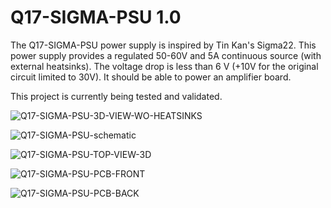 # Q17-SIGMA-PSU 1.0<br>

The Q17-SIGMA-PSU power supply is inspired by Tin Kan's Sigma22. This power supply provides a regulated 50-60V and 5A continuous source (with external heatsinks). The voltage drop is less than 6 V (+10V for the original circuit limited to 30V). It should be able to power an amplifier board.

This project is currently being tested and validated.

![Q17-SIGMA-PSU-3D-VIEW-WO-HEATSINKS](https://github.com/stefaweb/Q17-Amplifier/assets/12907102/7e1d5be7-b0e3-486b-b51e-1789eaf045fb)

![Q17-SIGMA-PSU-schematic](https://github.com/stefaweb/Q17-Amplifier/assets/12907102/27a62992-eec8-48ad-a322-557047647c44)

![Q17-SIGMA-PSU-TOP-VIEW-3D](https://github.com/stefaweb/Q17-Amplifier/assets/12907102/23faabce-f5df-455c-af98-e92c2f0449a2)

![Q17-SIGMA-PSU-PCB-FRONT](https://github.com/stefaweb/Q17-Amplifier/assets/12907102/d26a6679-ac3e-42c7-ada9-98fda66ee608)

![Q17-SIGMA-PSU-PCB-BACK](https://github.com/stefaweb/Q17-Amplifier/assets/12907102/2ef85e47-d427-457d-aeb6-33ffd7ce868e)


